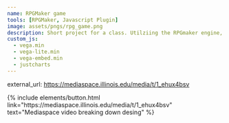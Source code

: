 ```yaml
---
name: RPGMaker game
tools: [RPGMaker, Javascript Plugin]
image: assets/pngs/rpg_game.png
description: Short project for a class. Utilziing the RPGmaker engine, created a small demo with a variety of hard coded creature encounters and cutscenes. Attached is a recording of me breaking down how the encounters, abilities, and levels through a mediaspace video.
custom_js:
  - vega.min
  - vega-lite.min
  - vega-embed.min
  - justcharts
---
```


external_url: https://mediaspace.illinois.edu/media/t/1_ehux4bsv




<vegachart schema-url="{{ site.baseurl }}/assets/pngs/rpg_game.png" style="width: 100%"></vegachart>

<div class="left">
{% include elements/button.html link="https://mediaspace.illinois.edu/media/t/1_ehux4bsv" text="Mediaspace video breaking down desing" %}
</div>